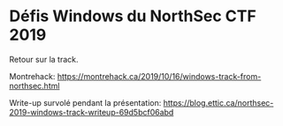 # Défis Windows du NorthSec CTF 2019

Retour sur la track. 

Montrehack: https://montrehack.ca/2019/10/16/windows-track-from-northsec.html

Write-up survolé pendant la présentation: https://blog.ettic.ca/northsec-2019-windows-track-writeup-69d5bcf06abd
